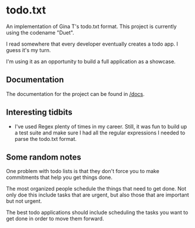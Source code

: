 # todo.txt

An implementation of Gina T's todo.txt format. This project is currently using the codename "Duet".

I read somewhere that every developer eventually creates a todo app. I guess it's my turn.

I'm using it as an opportunity to build a full application as a showcase.

## Documentation

The documentation for the project can be found in [/docs](/docs).

## Interesting tidbits

- I've used Regex plenty of times in my career. Still, it was fun to build up a test suite and make sure I had all the regular expressions I needed to parse the todo.txt format.


## Some random notes

One problem with todo lists is that they don't force you to make commitments that help you get things done.

The most organized people schedule the things that need to get done. Not only doe this include tasks that are urgent, but also those that are important but not urgent.

The best todo applications should include scheduling the tasks you want to get done in order to move them forward.

